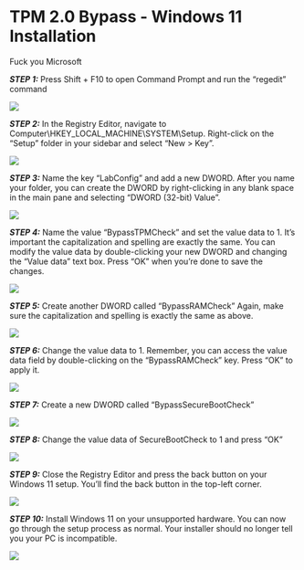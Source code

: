 # TPM 2.0 Bypass - Windows 11 Installation
Fuck you Microsoft


***STEP 1:*** Press Shift + F10 to open Command Prompt and run the “regedit” command

![](images/1.png)

***STEP 2:*** In the Registry Editor, navigate to Computer\HKEY_LOCAL_MACHINE\SYSTEM\Setup. Right-click on the “Setup” folder in your sidebar and select “New > Key”.

![](images/2.png)

***STEP 3:*** Name the key “LabConfig” and add a new DWORD. After you name your folder, you can create the DWORD by right-clicking in any blank space in the main pane and selecting “DWORD (32-bit) Value”.

![](images/3.png)

***STEP 4:*** Name the value “BypassTPMCheck” and set the value data to 1. It’s important the capitalization and spelling are exactly the same. You can modify the value data by double-clicking your new DWORD and changing the “Value data” text box. Press “OK” when you’re done to save the changes.

![](images/4.png)

***STEP 5:*** Create another DWORD called “BypassRAMCheck” Again, make sure the capitalization and spelling is exactly the same as above.

![](images/5.png)

***STEP 6:*** Change the value data to 1. Remember, you can access the value data field by double-clicking on the “BypassRAMCheck” key. Press “OK” to apply it.

![](images/6.png)

***STEP 7:*** Create a new DWORD called “BypassSecureBootCheck”

![](images/7.png)

***STEP 8:*** Change the value data of SecureBootCheck to 1 and press “OK”

![](images/8.png)

***STEP 9:*** Close the Registry Editor and press the back button on your Windows 11 setup. You’ll find the back button in the top-left corner.

![](images/9.png)

***STEP 10:*** Install Windows 11 on your unsupported hardware. You can now go through the setup process as normal. Your installer should no longer tell you your PC is incompatible.

![](images/10.png)
